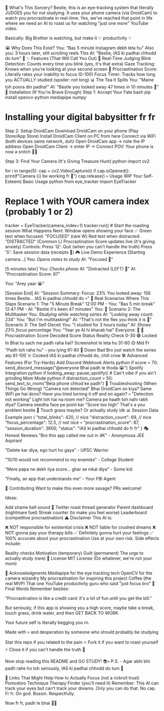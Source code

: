 🤌 What's This Sorcery?
Bestie, this is an eye-tracking system that literally JUDGES you for not studying. It uses your phone camera (via DroidCam) to watch you procrastinate in real-time. Yes, we've reached that point in life where we need an AI to roast us for watching "just one more" YouTube video.

Basically: Big Brother is watching, but make it ✨ productivity ✨

😭 Why Does This Exist?
You: "Bas 5 minute Instagram dekh leta hu"
Also you: 3 hours later, still scrolling reels
This AI: "Bestie, IAS ki padhai chhodd do tum" 💅
✨ Features (That Will Call You Out)
🎯 Real-Time Judging
Blink Detection: Counts every time you blink (yes, it's that extra)
Gaze Tracking: Knows when you're looking at your second screen 👀
Procrastination Score: Literally rates your inability to focus (0-100)
Focus Timer: Tracks how long you ACTUALLY studied (spoiler: not long)
📊 The Tea It Spills
You: "Maine toh poora din padha!"
AI: "Bestie you looked away 47 times in 10 minutes 🤡"
🚀 Installation (If You're Brave Enough)
Step 1: Accept Your Fate
bash
pip install opencv-python mediapipe numpy
# Installing your digital babysitter fr fr
Step 2: Setup DroidCam
Download DroidCam on your phone (Play Store/App Store)
Install DroidCam Client on PC from here
Connect via WiFi (both devices same network, duh)
Open DroidCam app → note the IP address
Open DroidCam Client → enter IP → Connect
POV: Your phone is now a snitch 📱🔫

Step 3: Find Your Camera (It's Giving Treasure Hunt)
python
import cv2

for i in range(5):
    cap = cv2.VideoCapture(i)
    if cap.isOpened():
        print(f"Camera {i} be working fr 💯")
    cap.release()
💀 Usage (RIP Your Self-Esteem)
Basic Usage
python
from eye_tracker import EyeTracker

# Replace 1 with YOUR camera index (probably 1 or 2)
tracker = EyeTracker(camera_index=1)
tracker.run()  # Start the roasting session
What Happens Next:
Window opens showing your face ✅
Green text when focused: "FOCUSED" (rare W)
Red text when distracted: "DISTRACTED" (Common L)
Procrastination Score updates live (it's giving anxiety)
Controls:
Press 'Q': Quit (when you can't handle the truth)
Press 'S': Save session data (receipts 📸)
🎮 Live Demo Experience
[Starting camera...]
You: *Opens notes to study*
AI: "Focused 💚"

[5 minutes later]
You: *Checks phone*
AI: "Distracted (LEFT) 🔴"
AI: "Procrastination Score: 67"

You: "Arey yaar 😭"

[Session End]
AI: "Session Summary:
     Focus: 23%
     You looked away: 156 times
     Bestie... IAS ki padhai chhodd do 💀"
📱 Real Scenarios Where This Slaps
Scenario 1: The "5 Minute Break"
12:00 PM - You: "Bas 5 min break"
12:47 PM - AI: "Bestie it's been 47 minutes"
You: 🤡
Scenario 2: The Multitasker
You: *Studying while watching series*
AI: "Looking away count: 234"
You: "But I'm multitasking!"
AI: "That's not the flex you think it is 💅"
Scenario 3: The Self-Deceit
You: "I studied for 3 hours today"
AI: *Shows 23% focus percentage*
You: "Yaar ye AI hi kharab hai"
Everyone: 🧢
🎯 Procrastination Score Decoded
Score	Status	Reality Check
0-30	🟢 Locked In	Bhai tu sach me padh raha hai? Screenshot le leta hu
31-60	🟡 Mid Fr	"Padh toh raha hu" - you lying
61-80	🔴 Down Bad	Bro just watch the series atp
81-100	☠️ Cooked	IAS ki padhai chhodd do, chill crow
🛠️ Advanced Features (For Try-Hards)
Add Discord Webhook Alerts
python
if score > 70:
    send_discord_message("@everyone Bhai padh le thoda 😭")
Spotify Integration
python
if looking_away:
    pause_spotify()  # Can't vibe if you ain't grinding
Mom Mode
python
if distraction_count > 50:
    send_text_to_mom("Beta phone chhod ke padh")
😤 Troubleshooting (When Things Go Wrong)
"Camera not detected"
Bhai DroidCam on kiya?
Same WiFi pe hai dono?
Have you tried turning it off and on again? 💀
"Detection not working"
Light toh hai na room me?
Camera pe haath toh nahi rakh diya?
Camera seedha face pe point kar
"Score too high"
That's a you problem bestie 💅
Touch grass maybe?
Or actually study idk
📊 Session Data Example
json
{
  "total_blinks": 420,  // nice
  "distraction_count": 69,  // nice
  "focus_percentage": 12.5,  // not nice 💀
  "procrastination_score": 87,
  "session_duration": 3600,
  "status": "IAS ki padhai chhodd do fr fr"
}
🎭 Honest Reviews
"Bro this app called me out in 4K" - Anonymous JEE Aspirant

"Delete kar diya, ego hurt ho gaya" - UPSC Warrior

"10/10 would not recommend to my enemies" - College Student

"Mere papa ne dekh liya score... ghar se nikal diya" - Some kid

"Finally, an app that understands me" - Your FBI Agent

🤝 Contributing
Want to make this even more savage? PRs welcome!

Ideas:

Add shame bell sound 🔔
Twitter roast thread generator
Parent dashboard (nightmare fuel)
Streak counter (to make you feel worse)
Leaderboard (competitive procrastination)
⚠️ Disclaimer
This AI is:

❌ NOT responsible for existential crisis
❌ NOT liable for crushed dreams
❌ NOT gonna pay your therapy bills
✅ Definitely gonna hurt your feelings
✅ 100% accurate about your procrastination
Use at your own risk. Side effects include:

Reality checks
Motivation (temporary)
Guilt (permanent)
The urge to actually study (rare)
📜 License
MIT License (Do whatever, we're not your mom)

🙏 Acknowledgments
Mediapipe for the eye tracking tech
OpenCV for the camera wizardry
My procrastination for inspiring this project
Coffee (the real MVP)
That one YouTube productivity guru who said "just focus bro"
💬 Final Words
Remember besties:

"Procrastination is like a credit card: it's a lot of fun until you get the bill."

But seriously, if this app is showing you a high score, maybe take a break, touch grass, drink water, and then GET BACK TO WORK.

Your future self is literally begging you rn.

Made with 💀 and desperation by someone who should probably be studying

Star this repo if you related to the pain ⭐ Fork it if you want to roast yourself ⚡ Close it if you can't handle the truth 🚪

Now stop reading this README and GO STUDY! 📚💀
P.S. - Agar abhi bhi padh rahe ho toh seriously, IAS ki padhai chhodd do tum 🤌

🔗 Links That Might Help
How to Actually Focus (not a rickroll trust)
Pomodoro Technique
Therapy Finder (you'll need it)
Remember: This AI can track your eyes but can't track your dreams. Only you can do that. No cap. Fr fr. On god. Bussin. Respectfully.

Now fr fr, padh le bhai 📖✨

